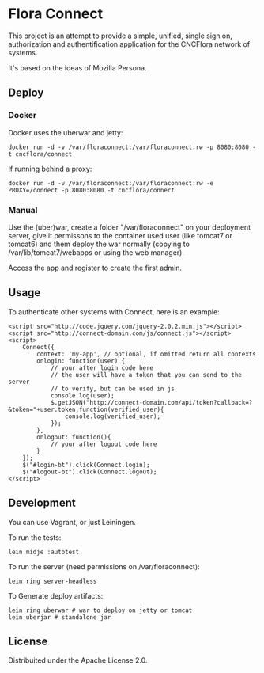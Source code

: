 # Flora Connect

This project is an attempt to provide a simple, unified, single sign on, authorization and authentification application for the CNCFlora network of systems.

It's based on the ideas of Mozilla Persona.

## Deploy

### Docker

Docker uses the uberwar and jetty:

    docker run -d -v /var/floraconnect:/var/floraconnect:rw -p 8080:8080 -t cncflora/connect 

If running behind a proxy:

    docker run -d -v /var/floraconnect:/var/floraconnect:rw -e PROXY=/connect -p 8080:8080 -t cncflora/connect 

### Manual

Use the (uber)war, create a folder "/var/floraconnect" on your deployment server, give it permissons to the container used user (like tomcat7 or tomcat6) and them deploy the war normally (copying to /var/lib/tomcat7/webapps or using the web manager).

Access the app and register to create the first admin.

## Usage

To authenticate other systems with Connect, here is an example:

    <script src="http://code.jquery.com/jquery-2.0.2.min.js"></script>
    <script src="http://connect-domain.com/js/connect.js"></script>
    <script>
        Connect({
            context: 'my-app', // optional, if omitted return all contexts
            onlogin: function(user) {
                // your after login code here
                // the user will have a token that you can send to the server
                // to verify, but can be used in js
                console.log(user);
                $.getJSON("http://connect-domain.com/api/token?callback=?&token="+user.token,function(verified_user){
                    console.log(verified_user);
                });
            },
            onlogout: function(){
                // your after logout code here
            }
        });
        $("#login-bt").click(Connect.login);
        $("#logout-bt").click(Connect.logout);
    </script>

## Development

You can use Vagrant, or just Leiningen.

To run the tests:

    lein midje :autotest

To run the server (need permissions on /var/floraconnect):

    lein ring server-headless

To Generate deploy artifacts:

    lein ring uberwar # war to deploy on jetty or tomcat
    lein uberjar # standalone jar

## License

Distribuited under the Apache License 2.0.

